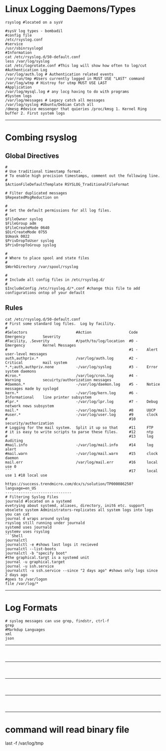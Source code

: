 # Linux Logging Daemons/Types
```Shell
rsyslog #located on a sysV

#sysV log types - bombadil
#config file
/etc/rsyslog.conf
#service
/usr/sbinrsyslogd
#Information
cat /etc/rsyslog.d/50-default.conf
less /var/log/syslog
cat /etc/logrotate.conf #This log will show how often to log/cut
#Authentication Log
/var/log/auth.log # Authentication related events
/var/run/tmp #Users currently logged in MUST USE "LAST" command
/var/log/wtmp # Histroy for utmp MUST USE LAST
#Application
/var/log/mysql.log # any locg having to do with programs
#System logs
/var/log/messages # Legacy catch all messages
/var/log/syslog #Ubuntu/Debian Catch all
/dmesg #device messenger that quieries /proc/kmsg 1. Kernel Ring buffer 2. First system logs

```
------------------------------
# Combing rsyslog
## Global Directives
```Shell
#
# Use traditional timestamp format.
# To enable high precision timestamps, comment out the following line.
#
$ActionFileDefaultTemplate RSYSLOG_TraditionalFileFormat

# Filter duplicated messages
$RepeatedMsgReduction on

#
# Set the default permissions for all log files.
#
$FileOwner syslog
$FileGroup adm
$FileCreateMode 0640
$DirCreateMode 0755
$Umask 0022 
$PrivDropToUser syslog
$PrivDropToGroup syslog

#
# Where to place spool and state files
#
$WorkDirectory /var/spool/rsyslog

#
# Include all config files in /etc/rsyslog.d/
#
$IncludeConfig /etc/rsyslog.d/*.conf #change this file to add configurations ontop of your default
```
## Rules
```shell
cat /etc/rsyslog.d/50-default.conf 
# First some standard log files.  Log by facility.
#
#Selectors                      #Action                 Code    Emergency        Severity
#Facility, .Severity            #/path/to/log/location  #0 -    Emergency        Kernel Messages
#                                                       #1 -    Alert            user-level messages
auth,authpriv.*                 /var/log/auth.log       #2 -    Critical         mail system
*.*;auth,authpriv.none          -/var/log/syslog        #3 -    Error            system daemons
#cron.*                         /var/log/cron.log       #4 -    Warning          secuirty/authorization messages
#daemon.*                       -/var/log/daemon.log    #5 -    Notice           messages made by syslogd
kern.*                          -/var/log/kern.log      #6 -    Informational    line printer subsystem
#lpr.*                          -/var/log/lpr.log       #7 -    Debug            network news subsystem
mail.*                          -/var/log/mail.log      #8      UUCP
#user.*                         -/var/log/user.log      #9      clock           
#                                                       #10     security/authorization 
# Logging for the mail system.  Split it up so that     #11     FTP
# it is easy to write scripts to parse these files.     #12     ntp
#                                                       #13     log Auditing
#mail.info                      -/var/log/mail.info     #14     log alert
#mail.warn                      -/var/log/mail.warn     #15     clock daemon
mail.err                        /var/log/mail.err       #16     local use 0
```                                                     #17     local use 1 #18 local use 
                        https://success.trendmicro.com/dcx/s/solution/TP000086250?language=en_US
------------------------------
# Filtering Syslog Files
journald #located on a systemd
evetrying about systemd, aliases, directory, init6 etc. support obselete system Administrators-replicates all system logs into logs you can cat
journal d wraps around syslog
rsyslog still running under journald
systemd uses journald
systemv uses rsyslog
```Shell
journalctl
journalctl -e #shows last logs it recieved
journalctl --list-boots
journalctl -b "specify boot"
#the graphical.targt is a systemd unit
journal -u graphical.target
journal -u ssh.service
journalctl -u ssh.service --since "2 days ago" #shows only logs since 2 days ago
#goes to /var/logon
file /var/log/*
```
------------------------------
# Log Formats
```Shell
# syslog messages can use grep, findstr, ctrl-f
grep
#Markdup Languages
xml
json
```
------------------------------
#
```Shell

```
------------------------------
#
```Shell

```
------------------------------
#
```Shell

```
------------------------------
#
```Shell

```
------------------------------
# command will read binary file
last -f /var/log/tmp